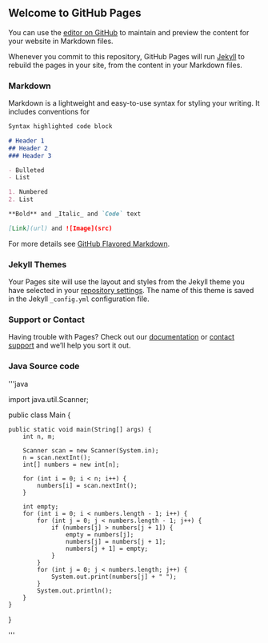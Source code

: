 ## Welcome to GitHub Pages

You can use the [editor on GitHub](https://github.com/2020-1-OSS-team5/2020-1-OSS-team5.github.io/edit/master/README.md) to maintain and preview the content for your website in Markdown files.

Whenever you commit to this repository, GitHub Pages will run [Jekyll](https://jekyllrb.com/) to rebuild the pages in your site, from the content in your Markdown files.

### Markdown

Markdown is a lightweight and easy-to-use syntax for styling your writing. It includes conventions for

```markdown
Syntax highlighted code block

# Header 1
## Header 2
### Header 3

- Bulleted
- List

1. Numbered
2. List

**Bold** and _Italic_ and `Code` text

[Link](url) and ![Image](src)
```

For more details see [GitHub Flavored Markdown](https://guides.github.com/features/mastering-markdown/).

### Jekyll Themes

Your Pages site will use the layout and styles from the Jekyll theme you have selected in your [repository settings](https://github.com/2020-1-OSS-team5/2020-1-OSS-team5.github.io/settings). The name of this theme is saved in the Jekyll `_config.yml` configuration file.

### Support or Contact

Having trouble with Pages? Check out our [documentation](https://help.github.com/categories/github-pages-basics/) or [contact support](https://github.com/contact) and we’ll help you sort it out.



### Java Source code


'''java

import java.util.Scanner;

public class Main {

	public static void main(String[] args) {
		int n, m;

		Scanner scan = new Scanner(System.in);
		n = scan.nextInt();
		int[] numbers = new int[n];

		for (int i = 0; i < n; i++) {
			numbers[i] = scan.nextInt();
		}

		int empty;
		for (int i = 0; i < numbers.length - 1; i++) {
			for (int j = 0; j < numbers.length - 1; j++) {
				if (numbers[j] > numbers[j + 1]) {
					empty = numbers[j];
					numbers[j] = numbers[j + 1];
					numbers[j + 1] = empty;
				}
			}
			for (int j = 0; j < numbers.length; j++) {
				System.out.print(numbers[j] + " ");
			}
			System.out.println();
		}
	}
}


'''

